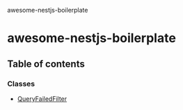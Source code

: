awesome-nestjs-boilerplate

# awesome-nestjs-boilerplate

## Table of contents

### Classes

- [QueryFailedFilter](classes/QueryFailedFilter.md)
